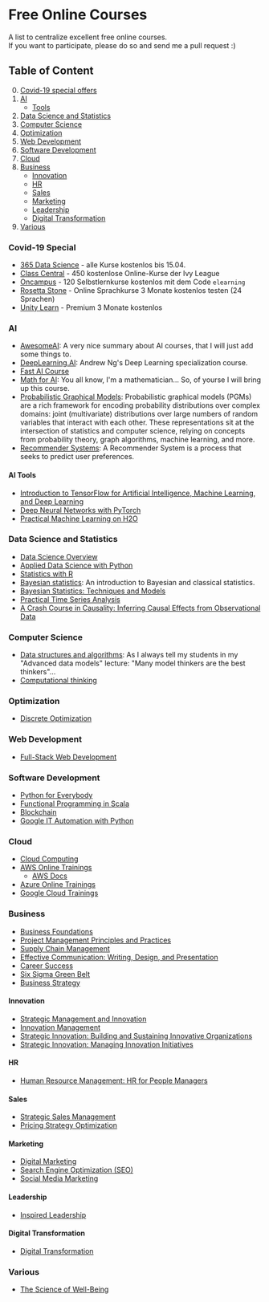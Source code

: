 # Free Online Courses
A list to centralize excellent free online courses.  
If you want to participate, please do so and send me a pull request :)

## Table of Content
0. [Covid-19 special offers](#covid-19-special)
1. [AI](#ai)  
   * [Tools](#ai-tools)
2. [Data Science and Statistics](#data-science-and-statistics)  
3. [Computer Science](#computer-science)  
4. [Optimization](#optimization)  
5. [Web Development](#web-development)  
6. [Software Development](#software-development)  
7. [Cloud](#cloud)
8. [Business](#business)
   * [Innovation](#innovation)
   * [HR](#hr)
   * [Sales](#sales)
   * [Marketing](#marketing)
   * [Leadership](#leadership)
   * [Digital Transformation](#digital-transformation)
9. [Various](#various)

### Covid-19 Special
* [365 Data Science](https://365datascience.com/) - alle Kurse kostenlos bis 15.04.
* [Class Central](https://www.freecodecamp.org/news/ivy-league-free-online-courses-a0d7ae675869/) - 450 kostenlose Online-Kurse der Ivy League
* [Oncampus](https://www.oncampus.de/weiterbildung/selbstlernkurse) - 120 Selbstlernkurse kostenlos mit dem Code `elearning`
* [Rosetta Stone](https://www.rosettastone.com/freeforstudents/) - Online Sprachkurse 3 Monate kostenlos testen (24 Sprachen)
* [Unity Learn](https://unity.com/products/learn-premium) - Premium 3 Monate kostenlos

### AI
* [AwesomeAI](https://github.com/hades217/awesome-ai): A very nice summary about AI courses, that I will just add some things to.  
* [DeepLearning.AI](https://www.deeplearning.ai/ "DeepLearning.AI"): Andrew Ng's Deep Learning specialization course.  
* [Fast AI Course](https://course.fast.ai/)
* [Math for AI](https://www.coursera.org/specializations/mathematics-machine-learning): You all know, I'm a mathematician... So, of yourse I will bring up this course.  
* [Probabilistic Graphical Models](https://www.coursera.org/specializations/probabilistic-graphical-models): Probabilistic graphical models (PGMs) are a rich framework for encoding probability distributions over complex domains: joint (multivariate) distributions over large numbers of random variables that interact with each other. These representations sit at the intersection of statistics and computer science, relying on concepts from probability theory, graph algorithms, machine learning, and more.  
* [Recommender Systems](https://www.coursera.org/specializations/recommender-systems): A Recommender System is a process that seeks to predict user preferences.    
#### AI Tools
* [Introduction to TensorFlow for Artificial Intelligence, Machine Learning, and Deep Learning](https://www.coursera.org/learn/introduction-tensorflow)
* [Deep Neural Networks with PyTorch](https://www.coursera.org/learn/deep-neural-networks-with-pytorch)
* [Practical Machine Learning on H2O](https://www.coursera.org/learn/machine-learning-h2o)

### Data Science and Statistics
* [Data Science Overview](https://www.coursera.org/specializations/jhu-data-science)  
* [Applied Data Science with Python](https://www.coursera.org/specializations/data-science-python)  
* [Statistics with R](https://www.coursera.org/specializations/statistics)  
* [Bayesian statistics](https://www.coursera.org/learn/bayesian-statistics): An introduction to Bayesian and classical statistics.  
* [Bayesian Statistics: Techniques and Models](https://www.coursera.org/learn/mcmc-bayesian-statistics)  
* [Practical Time Series Analysis](https://www.coursera.org/learn/practical-time-series-analysis)  
* [A Crash Course in Causality: Inferring Causal Effects from Observational Data](https://www.coursera.org/learn/crash-course-in-causality)  

### Computer Science
* [Data structures and algorithms](https://www.coursera.org/specializations/data-structures-algorithms): As I always tell my students in my "Advanced data models" lecture: "Many model thinkers are the best thinkers"...  
* [Computational thinking](https://www.coursera.org/learn/computational-thinking-problem-solving)  

### Optimization
* [Discrete Optimization](https://www.coursera.org/learn/discrete-optimization)  

### Web Development
* [Full-Stack Web Development](https://www.coursera.org/specializations/full-stack-react)  

### Software Development
* [Python for Everybody](https://www.coursera.org/specializations/python)  
* [Functional Programming in Scala](https://www.coursera.org/specializations/scala)  
* [Blockchain](https://www.coursera.org/specializations/blockchain)  
* [Google IT Automation with Python](https://www.coursera.org/professional-certificates/google-it-automation)

### Cloud
* [Cloud Computing](https://www.coursera.org/specializations/cloud-computing)
* [AWS Online Trainings](https://www.aws.training/)
   * [AWS Docs](https://docs.aws.amazon.com/)
* [Azure Online Trainings](https://docs.microsoft.com/en-us/learn/)
* [Google Cloud Trainings](https://cloud.google.com/training)

### Business
* [Business Foundations](https://www.coursera.org/specializations/wharton-business-foundations)
* [Project Management Principles and Practices](https://www.coursera.org/specializations/project-management)
* [Supply Chain Management](https://www.coursera.org/specializations/supply-chain-management)
* [Effective Communication: Writing, Design, and Presentation](https://www.coursera.org/specializations/effective-business-communication)
* [Career Success](https://www.coursera.org/specializations/career-success)
* [Six Sigma Green Belt](https://www.coursera.org/specializations/six-sigma-green-belt)
* [Business Strategy](https://www.coursera.org/specializations/business-strategy)
#### Innovation
* [Strategic Management and Innovation](https://www.coursera.org/specializations/strategic-management)
* [Innovation Management](https://www.coursera.org/learn/innovation-management)
* [Strategic Innovation: Building and Sustaining Innovative Organizations](https://www.coursera.org/learn/strategic-innovation-building-and-sustaining-innovative-organizations)
* [Strategic Innovation: Managing Innovation Initiatives](https://www.coursera.org/learn/strategic-innovation-innovation-at-the-frontier)
#### HR
* [Human Resource Management: HR for People Managers](https://www.coursera.org/specializations/human-resource-management)
#### Sales
* [Strategic Sales Management](https://www.coursera.org/specializations/sales-management-bridging-gap-strategy-sales)
* [Pricing Strategy Optimization](https://www.coursera.org/specializations/uva-darden-bcg-pricing-strategy)
#### Marketing
* [Digital Marketing](https://www.coursera.org/specializations/digital-marketing)
* [Search Engine Optimization (SEO)](https://www.coursera.org/specializations/seo)
* [Social Media Marketing](https://www.coursera.org/specializations/social-media-marketing)
#### Leadership
* [Inspired Leadership](https://www.coursera.org/specializations/inspired-leadership)
#### Digital Transformation
* [Digital Transformation](https://www.coursera.org/learn/bcg-uva-darden-digital-transformation)

### Various
* [The Science of Well-Being](https://www.coursera.org/learn/the-science-of-well-being)



